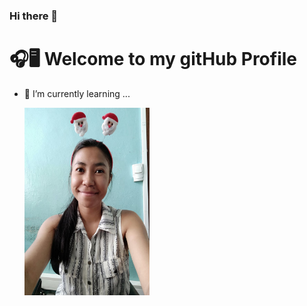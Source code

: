 ### Hi there 👋
# 🎧🖥 Welcome to my gitHub Profile 
- 🌱 I’m currently learning ...

  <img alt="Shows an illustrated sun in light mode and a moon with stars in dark mode." src="photomirana.jpg" width="200" height="300">
</picture>

<!--
**miranaadr/miranaadr** is a ✨ _special_ ✨ repository because its `README.md` (this file) appears on your GitHub profile.

Here are some ideas to get you started:

- 🔭 I’m currently working on ...
- 🌱 I’m currently learning ...
- 👯 I’m looking to collaborate on ...
- 🤔 I’m looking for help with ...
- 💬 Ask me about ...
- 📫 How to reach me: ...
- 😄 Pronouns: ...
- ⚡ Fun fact: ...
-->
